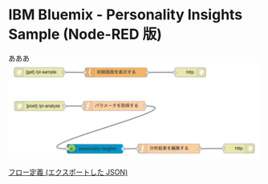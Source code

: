 # IBM Bluemix - Personality Insights Sample (Node-RED 版)
あああ
![フロー](flow.png)

[フロー定義 (エクスポートした JSON)](flow.json)
